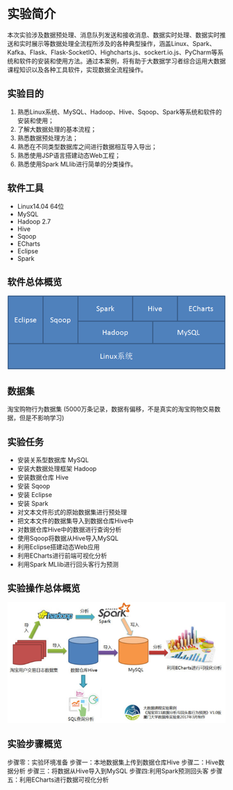 # 实验简介
本次实验涉及数据预处理、消息队列发送和接收消息、数据实时处理、数据实时推送和实时展示等数据处理全流程所涉及的各种典型操作，涵盖Linux、Spark、Kafka、Flask、Flask-SocketIO、Highcharts.js、sockert.io.js、PyCharm等系统和软件的安装和使用方法。通过本案例，将有助于大数据学习者综合运用大数据课程知识以及各种工具软件，实现数据全流程操作。

## 实验目的
1. 熟悉Linux系统、MySQL、Hadoop、Hive、Sqoop、Spark等系统和软件的安装和使用；
2. 了解大数据处理的基本流程；
3. 熟悉数据预处理方法；
4. 熟悉在不同类型数据库之间进行数据相互导入导出；
5. 熟悉使用JSP语言搭建动态Web工程；
6. 熟悉使用Spark MLlib进行简单的分类操作。

## 软件工具
- Linux14.04 64位
- MySQL
- Hadoop 2.7
- Hive
- Sqoop
- ECharts
- Eclipse
- Spark

## 软件总体概览
![案例架构](实验简介-Spark案例技术架构图.jpg)

## 数据集
淘宝购物行为数据集 (5000万条记录，数据有偏移，不是真实的淘宝购物交易数据，但是不影响学习)

## 实验任务

- 安装关系型数据库 MySQL
- 安装大数据处理框架 Hadoop
- 安装数据仓库 Hive
- 安装 Sqoop
- 安装 Eclipse
- 安装 Spark
- 对文本文件形式的原始数据集进行预处理
- 把文本文件的数据集导入到数据仓库Hive中
- 对数据仓库Hive中的数据进行查询分析
- 使用Sqoop将数据从Hive导入MySQL
- 利用Eclipse搭建动态Web应用
- 利用ECharts进行前端可视化分析
- 利用Spark MLlib进行回头客行为预测

## 实验操作总体概览
![Spark综合实验流程图](实验简介-Spark综合实验流程图.jpg)

## 实验步骤概览
步骤零：实验环境准备
步骤一：本地数据集上传到数据仓库Hive
步骤二：Hive数据分析
步骤三：将数据从Hive导入到MySQL
步骤四:利用Spark预测回头客
步骤五：利用ECharts进行数据可视化分析
